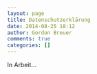 ```yaml
---
layout: page
title: Datenschutzerklärung
date: 2014-08-25 18:12
author: Gordon Breuer
comments: true
categories: []
---
```

In Arbeit...
